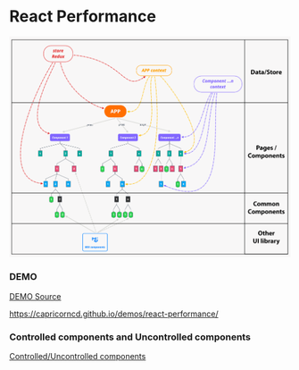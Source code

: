 # React Performance

![React](./src/app.png)

### DEMO

[DEMO Source](./src/components)

https://capricorncd.github.io/demos/react-performance/

### Controlled components and Uncontrolled components

[Controlled/Uncontrolled components](./src/components/Input)








